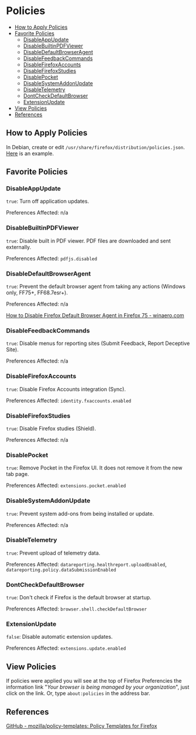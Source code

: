 # Policies

- [How to Apply Policies](#how-to-apply-policies)
- [Favorite Policies](#favorite-policies)
  - [DisableAppUpdate](#disableappupdate)
  - [DisableBuiltinPDFViewer](#disablebuiltinpdfviewer)
  - [DisableDefaultBrowserAgent](#disabledefaultbrowseragent)
  - [DisableFeedbackCommands](#disablefeedbackcommands)
  - [DisableFirefoxAccounts](#disablefirefoxaccounts)
  - [DisableFirefoxStudies](#disablefirefoxstudies)
  - [DisablePocket](#disablepocket)
  - [DisableSystemAddonUpdate](#disablesystemaddonupdate)
  - [DisableTelemetry](#disabletelemetry)
  - [DontCheckDefaultBrowser](#dontcheckdefaultbrowser)
  - [ExtensionUpdate](#extensionupdate)
- [View Policies](#view-policies)
- [References](#references)


## How to Apply Policies

In Debian, create or edit `/usr/share/firefox/distribution/policies.json`. [Here](../policies.json) is an example.

## Favorite Policies

### DisableAppUpdate

`true`:
Turn off application updates.

Preferences Affected:
n/a

### DisableBuiltinPDFViewer

`true`:
Disable built in PDF viewer. PDF files are downloaded and sent externally.

Preferences Affected:
`pdfjs.disabled`

### DisableDefaultBrowserAgent

`true`:
Prevent the default browser agent from taking any actions (Windows only, FF75+, FF68.7esr+).

Preferences Affected:
n/a

[How to Disable Firefox Default Browser Agent in Firefox 75 - winaero.com](https://winaero.com/blog/how-to-disable-firefox-default-browser-agent-in-firefox-75/)

### DisableFeedbackCommands

`true`:
Disable menus for reporting sites (Submit Feedback, Report Deceptive Site).

Preferences Affected:
n/a

### DisableFirefoxAccounts

`true`:
Disable Firefox Accounts integration (Sync).

Preferences Affected:
`identity.fxaccounts.enabled`

### DisableFirefoxStudies

`true`:
Disable Firefox studies (Shield).

Preferences Affected:
n/a

### DisablePocket

`true`:
Remove Pocket in the Firefox UI. It does not remove it from the new tab page.

Preferences Affected:
`extensions.pocket.enabled`

### DisableSystemAddonUpdate

`true`:
Prevent system add-ons from being installed or update.

Preferences Affected:
n/a

### DisableTelemetry

`true`:
Prevent upload of telemetry data.

Preferences Affected:
`datareporting.healthreport.uploadEnabled`,
`datareporting.policy.dataSubmissionEnabled`

### DontCheckDefaultBrowser

`true`:
Don't check if Firefox is the default browser at startup.

Preferences Affected:
`browser.shell.checkDefaultBrowser`

### ExtensionUpdate

`false`: Disable automatic extension updates.

Preferences Affected:
`extensions.update.enabled`

## View Policies

If policies were applied you will see at the top of Firefox Preferencies the information link "_Your browser is being managed by your organization_", just click on the link. Or, type `about:policies` in the address bar.

## References

[GitHub - mozilla/policy-templates: Policy Templates for Firefox](https://github.com/mozilla/policy-templates)

